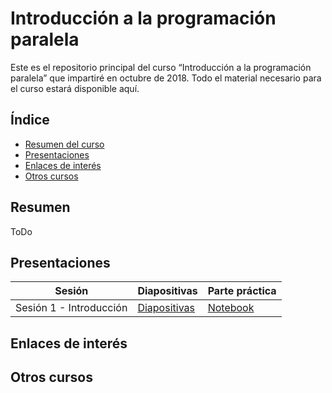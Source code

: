 
# Introducción a la programación paralela

Este es el repositorio principal del curso “Introducción a la programación paralela” que impartiré en octubre de 2018. Todo el material necesario para el curso estará disponible aquí. 

## Índice
* [Resumen del curso](#resumen)
* [Presentaciones](#presentaciones)
* [Enlaces de interés](#enlaces-de-interés)
* [Otros cursos](#otros-cursos)

## Resumen
ToDo

## Presentaciones

| Sesión | Diapositivas | Parte práctica |
| ------ | ------ | ------ |
| Sesión 1 - Introducción | [Diapositivas](https://docs.google.com/presentation/d/1UD41O-mbpn8yk5DXQc64eSr0-FEzTCMx-n4559nlA_M/edit?usp=sharing) | [Notebook](https://github.com/carlescarmonacalpe/introduction_parallel_course/blob/master/training/Session1.md) |

## Enlaces de interés
## Otros cursos
